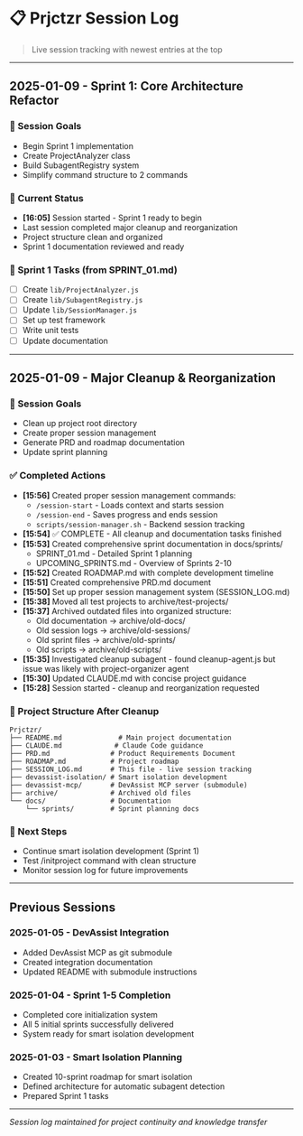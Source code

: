 # 📋 Prjctzr Session Log

> Live session tracking with newest entries at the top

---

## 2025-01-09 - Sprint 1: Core Architecture Refactor

### 🎯 Session Goals
- Begin Sprint 1 implementation
- Create ProjectAnalyzer class
- Build SubagentRegistry system
- Simplify command structure to 2 commands

### 🔄 Current Status
- **[16:05]** Session started - Sprint 1 ready to begin
- Last session completed major cleanup and reorganization
- Project structure clean and organized
- Sprint 1 documentation reviewed and ready

### 📌 Sprint 1 Tasks (from SPRINT_01.md)
- [ ] Create `lib/ProjectAnalyzer.js`
- [ ] Create `lib/SubagentRegistry.js` 
- [ ] Update `lib/SessionManager.js`
- [ ] Set up test framework
- [ ] Write unit tests
- [ ] Update documentation

---

## 2025-01-09 - Major Cleanup & Reorganization

### 🎯 Session Goals
- Clean up project root directory
- Create proper session management
- Generate PRD and roadmap documentation
- Update sprint planning

### ✅ Completed Actions
- **[15:56]** Created proper session management commands:
  - `/session-start` - Loads context and starts session
  - `/session-end` - Saves progress and ends session
  - `scripts/session-manager.sh` - Backend session tracking
- **[15:54]** ✅ COMPLETE - All cleanup and documentation tasks finished
- **[15:53]** Created comprehensive sprint documentation in docs/sprints/
  - SPRINT_01.md - Detailed Sprint 1 planning
  - UPCOMING_SPRINTS.md - Overview of Sprints 2-10
- **[15:52]** Created ROADMAP.md with complete development timeline
- **[15:51]** Created comprehensive PRD.md document
- **[15:50]** Set up proper session management system (SESSION_LOG.md)
- **[15:38]** Moved all test projects to archive/test-projects/
- **[15:37]** Archived outdated files into organized structure:
  - Old documentation → archive/old-docs/
  - Old session logs → archive/old-sessions/
  - Old sprint files → archive/old-sprints/
  - Old scripts → archive/old-scripts/
- **[15:35]** Investigated cleanup subagent - found cleanup-agent.js but issue was likely with project-organizer agent
- **[15:30]** Updated CLAUDE.md with concise project guidance
- **[15:28]** Session started - cleanup and reorganization requested

### 📁 Project Structure After Cleanup
```
Prjctzr/
├── README.md              # Main project documentation
├── CLAUDE.md             # Claude Code guidance
├── PRD.md               # Product Requirements Document
├── ROADMAP.md           # Project roadmap
├── SESSION_LOG.md       # This file - live session tracking
├── devassist-isolation/ # Smart isolation development
├── devassist-mcp/       # DevAssist MCP server (submodule)
├── archive/             # Archived old files
└── docs/                # Documentation
    └── sprints/         # Sprint planning docs
```

### 🔄 Next Steps
- Continue smart isolation development (Sprint 1)
- Test /initproject command with clean structure
- Monitor session log for future improvements

---

## Previous Sessions

### 2025-01-05 - DevAssist Integration
- Added DevAssist MCP as git submodule
- Created integration documentation
- Updated README with submodule instructions

### 2025-01-04 - Sprint 1-5 Completion
- Completed core initialization system
- All 5 initial sprints successfully delivered
- System ready for smart isolation development

### 2025-01-03 - Smart Isolation Planning
- Created 10-sprint roadmap for smart isolation
- Defined architecture for automatic subagent detection
- Prepared Sprint 1 tasks

---

*Session log maintained for project continuity and knowledge transfer*